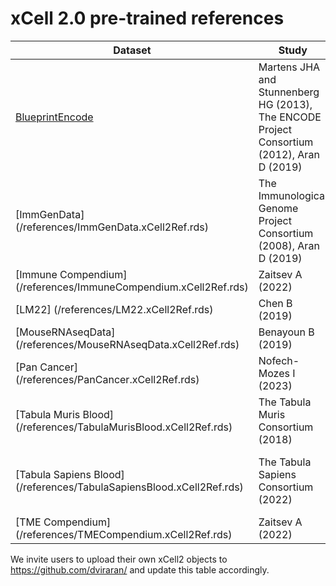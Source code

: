 # xCell 2.0 pre-trained references

| Dataset | Study | Species | Normalization | nSamples/Cells | nCellTypes | Platform | Tissues |
|---------|-------|---------|---------------|----------------|------------|----------|---------|
| [BlueprintEncode](/references/BlueprintEncode.xCell2Ref.rds) | Martens JHA and Stunnenberg HG (2013), The ENCODE Project Consortium (2012), Aran D (2019) | Homo Sapiens | TPM | 259 | 43 | RNA-seq | Mixed |
| [ImmGenData] (/references/ImmGenData.xCell2Ref.rds) | The Immunological Genome Project Consortium (2008), Aran D (2019) | Mus Musculus | RMA | 843 | 19 | Microarray | Immune/Blood |
| [Immune Compendium] (/references/ImmuneCompendium.xCell2Ref.rds) | Zaitsev A (2022) | Homo Sapiens | TPM | 3626 | 40 | RNA-seq | Immune/Blood |
| [LM22] (/references/LM22.xCell2Ref.rds) | Chen B (2019) | Homo Sapiens | RMA | 113 | 22 | Microarray | Mixed |
| [MouseRNAseqData] (/references/MouseRNAseqData.xCell2Ref.rds) | Benayoun B (2019) | Mus Musculus | TPM | 358 | 18 | RNA-seq | Mixed |
| [Pan Cancer] (/references/PanCancer.xCell2Ref.rds) | Nofech-Mozes I (2023) | Homo Sapiens | Counts | 25084 | 29 | scRNA-seq | Tumor |
| [Tabula Muris Blood] (/references/TabulaMurisBlood.xCell2Ref.rds) | The Tabula Muris Consortium (2018) | Mus Musculus | Counts | 11145 | 6 | scRNA-seq | Bone Marrow, Spleen, Thymus |
| [Tabula Sapiens Blood] (/references/TabulaSapiensBlood.xCell2Ref.rds) | The Tabula Sapiens Consortium (2022) | Homo Sapiens | Counts | 11921 | 18 | scRNA-seq | Blood, Lymph_Node, Spleen, Thymus, Bone Marrow |
| [TME Compendium] (/references/TMECompendium.xCell2Ref.rds) | Zaitsev A (2022) | Homo Sapiens | TPM | 8146 | 25 | RNA-seq | Tumor |

We invite users to upload their own xCell2 objects to https://github.com/dviraran/ and update this table accordingly.
